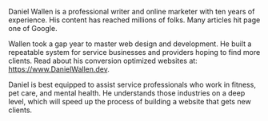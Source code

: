 Daniel Wallen is a professional writer and online marketer with ten years of experience. His content has reached millions of folks. Many articles hit page one of Google.

Wallen took a gap year to master web design and development. He built a repeatable system for service businesses and providers hoping to find more clients. Read about his conversion optimized websites at: https://www.DanielWallen.dev.

Daniel is best equipped to assist service professionals who work in fitness, pet care, and mental health. He understands those industries on a deep level, which will speed up the process of building a website that gets new clients.